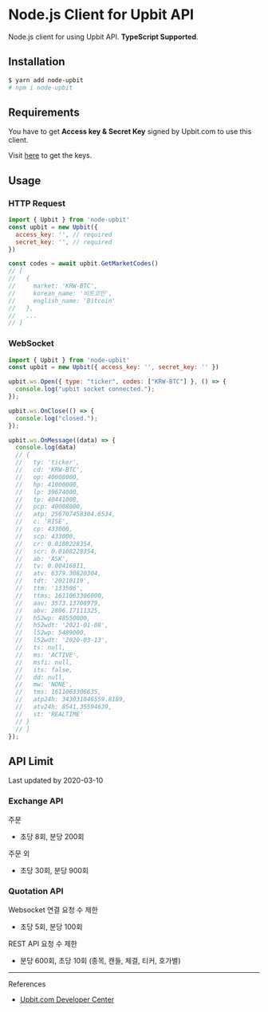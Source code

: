 # Node.js Client for Upbit API

Node.js client for using Upbit API. **TypeScript Supported**.

## Installation

```bash
$ yarn add node-upbit
# npm i node-upbit
```

## Requirements

You have to get **Access key & Secret Key** signed by Upbit.com to use this client. 

Visit [here](https://upbit.com/service_center/open_api_guide?__cf_chl_jschl_tk__=31856d2ee790062dbeeaa899dc2004b6e4151f03-1610517296-0-AZCmpcATGeSJit9kxsrknwCYt-JMR9gevDl8qhEbW9HY7OEDeMrgO84seyCnlzzTp17Qk5A1-j5TnldZ6k1yFACDZRxeWazr9i2v60vMTh9RVDilI_CVV61oUbAvUe_ib67VXNNi4Y_WGbjVdW472b7FAKXI1CCoyWM0yYnkVV_FbTFNQ9bRZIvYoDL4tFFjZ-ERkgAVjperk6qfXKVVrCCCm3ymPgfPekB-nniwZT1P0CdduOYi14SebtQkoCTA_JyntwpS_81t1_ppgRezcoygm9dIwG-Tzx4JqrGTVRDjrkiN0quu02tXyyET-1il5Ni8GnvohV_8kshvcWjJ204) to get the keys.

## Usage

### HTTP Request

```js
import { Upbit } from 'node-upbit'
const upbit = new Upbit({ 
  access_key: '', // required
  secret_key: '', // required
})

const codes = await upbit.GetMarketCodes()
// [
//   { 
//     market: 'KRW-BTC', 
//     korean_name: '비트코인', 
//     english_name: 'Bitcoin'
//   },
//   ...
// ]
```

### WebSocket

```js
import { Upbit } from 'node-upbit'
const upbit = new Upbit({ access_key: '', secret_key: '' })

upbit.ws.Open({ type: "ticker", codes: ["KRW-BTC"] }, () => {
  console.log("upbit socket connected.");
});

upbit.ws.OnClose(() => {
  console.log("closed.");
});

upbit.ws.OnMessage((data) => {
  console.log(data)
  // {
  //   ty: 'ticker',
  //   cd: 'KRW-BTC',
  //   op: 40008000,
  //   hp: 41000000,
  //   lp: 39674000,
  //   tp: 40441000,
  //   pcp: 40008000,
  //   atp: 256707458304.6534,
  //   c: 'RISE',
  //   cp: 433000,
  //   scp: 433000,
  //   cr: 0.0108228354,
  //   scr: 0.0108228354,
  //   ab: 'ASK',
  //   tv: 0.00416811,
  //   atv: 6379.30820304,
  //   tdt: '20210119',
  //   ttm: '133506',
  //   ttms: 1611063306000,
  //   aav: 3573.13708979,
  //   abv: 2806.17111325,
  //   h52wp: 48550000,
  //   h52wdt: '2021-01-08',
  //   l52wp: 5489000,
  //   l52wdt: '2020-03-13',
  //   ts: null,
  //   ms: 'ACTIVE',
  //   msfi: null,
  //   its: false,
  //   dd: null,
  //   mw: 'NONE',
  //   tms: 1611063306635,
  //   atp24h: 343031046559.8189,
  //   atv24h: 8541.35594639,
  //   st: 'REALTIME'
  // }
  // ]
});
```

## API Limit

Last updated by 2020-03-10

### Exchange API

주문

- 초당 8회, 분당 200회

주문 외

- 초당 30회, 분당 900회

### Quotation API

Websocket 연결 요청 수 제한

- 초당 5회, 분당 100회

REST API 요청 수 제한

- 분당 600회, 초당 10회 (종목, 캔들, 체결, 티커, 호가별)

----

References

- [Upbit.com Developer Center](https://docs.upbit.com)